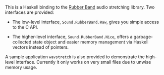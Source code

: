This is a Haskell binding to the [Rubber Band](http://breakfastquay.com/rubberband/)
audio stretching library. Two interfaces are provided:

* The low-level interface, `Sound.RubberBand.Raw`, gives you simple access to the C API.

* The higher-level interface, `Sound.RubberBand.Nice`, offers a garbage-collected
  state object and easier memory management via Haskell vectors instead of pointers.

A sample application `wavstretch` is also provided to demonstrate the high-level
interface. Currently it only works on very small files due to unwise memory usage.
